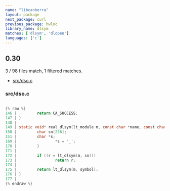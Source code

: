 ```yaml
---
name: "libcanberra"
layout: package
next_package: curl
previous_package: hwloc
library_name: dlsym
matches: ['dlsym', 'dlopen']
languages: ['c']
---
```

## 0.30
3 / 98 files match, 1 filtered matches.

 - [src/dso.c](#srcdsoc)

### src/dso.c

```c

{% raw %}
146 |         return CA_SUCCESS;
147 | }
148 | 
149 | static void* real_dlsym(lt_module m, const char *name, const char *symbol) {
150 |         char sn[256];
151 |         char *s;
169 |                 *s = '_';
170 |         }
171 | 
172 |         if ((r = lt_dlsym(m, sn)))
173 |                 return r;
174 | 
175 |         return lt_dlsym(m, symbol);
176 | }
177 | 
{% endraw %}

```
